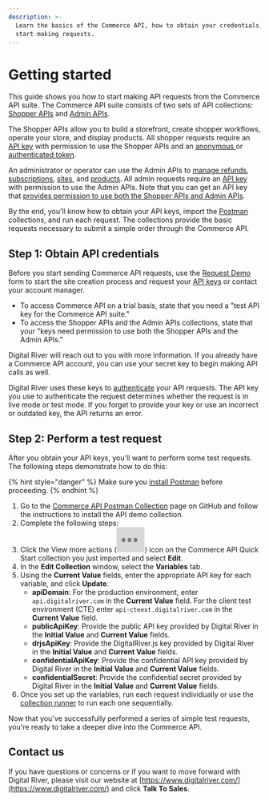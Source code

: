 ```yaml
---
description: >-
  Learn the basics of the Commerce API, how to obtain your credentials, and
  start making requests.
---
```


# Getting started

This guide shows you how to start making API requests from the Commerce API suite. The Commerce API suite consists of two sets of API collections: [Shopper APIs](broken-reference) and [Admin APIs](broken-reference).

The Shopper APIs allow you to build a storefront, create shopper workflows, operate your store, and display products. All shopper requests require an [API key](../../resources/API-structure/api-keys.md) with permission to use the Shopper APIs and an [anonymous ](../../shopper-apis/oauth/tokens.md#creating-an-anonymous-shopper-session-guest-checkout)or [authenticated token](../../shopper-apis/oauth/tokens.md#initiating-an-authenticated-session-returning-shopper-or-login-shopper).

An administrator or operator can use the Admin APIs to [manage refunds](../../admin-apis/refunds/), [subscriptions](../../admin-apis/subscription-management/), [sites](../../admin-apis/sites/), and [products](../../admin-apis/product-management/). All admin requests require an [API key](../../resources/API-structure/api-keys.md) with permission to use the Admin APIs. Note that you can get an API key that [provides permission to use both the Shopper APIs and Admin APIs](./#step-1-obtain-api-credentials).

By the end, you'll know how to obtain your API keys, import the [Postman](https://learning.postman.com/) collections, and run each request. The collections provide the basic requests necessary to submit a simple order through the Commerce API.

## Step 1: Obtain API credentials

Before you start sending Commerce API requests, use the [Request Demo](https://www.digitalriver.com/request-demo/) form to start the site creation process and request your [API keys](../../resources/API-structure/api-keys.md) or contact your account manager.&#x20;

* To access Commerce API on a trial basis, state that you need a "test API key for the Commerce API suite."&#x20;
* To access the Shopper APIs and the Admin APIs collections, state that your "keys need permission to use both the Shopper APIs and the Admin APIs."&#x20;

Digital River will reach out to you with more information. If you already have a Commerce API account, you can use your secret key to begin making API calls as well.&#x20;

Digital River uses these keys to [authenticate](https://www.digitalriver.com/docs/commerce-shopper-api/#section/Authentication) your API requests. The API key you use to authenticate the request determines whether the request is in live mode or test mode. If you forget to provide your key or use an incorrect or outdated key, the API returns an error.

## Step 2: Perform a test request

After you obtain your API keys, you'll want to perform some test requests. The following steps demonstrate how to do this:

{% hint style="danger" %}
Make sure you [install Postman](https://www.postman.com/downloads/) before proceeding.
{% endhint %}

1. Go to the [Commerce API Postman Collection](https://github.com/DigitalRiver/commerce-api) page on GitHub and follow the instructions to install the API demo collection.
2. Complete the following steps:
3. Click the View more actions (<img src="../../.gitbook/assets/three-dots.png" alt="" data-size="line">) icon on the Commerce API Quick Start collection you just imported and select **Edit**.
4. In the **Edit Collection** window, select the **Variables** tab.
5. Using the **Current Value** fields, enter the appropriate API key for each variable, and click **Update**.
   * **apiDomain**: For the production environment, enter `api.digitalriver.com` in the **Current Value** field. For the client test environment (CTE) enter `api-cteext.digitalriver.com` in the **Current Value** field.
   * **publicApiKey**: Provide the public API key provided by Digital River in the **Initial Value** and **Current Value** fields.&#x20;
   * **drjsApiKey**: Provide the DigitalRiver.js key provided by Digital River in the **Initial Value** and **Current Value** fields.&#x20;
   * **confidentialApiKey**: Provide the confidential API key provided by Digital River in the **Initial Value** and **Current Value** fields.&#x20;
   * **confidentialSecret**: Provide the confidential secret provided by Digital River in the **Initial Value** and **Current Value** fields.
6. Once you set up the variables, run each request individually or use the [collection runner](https://learning.postman.com/docs/postman/collection-runs/intro-to-collection-runs/) to run each one sequentially.

Now that you've successfully performed a series of simple test requests, you're ready to take a deeper dive into the Commerce API.

## Contact us

If you have questions or concerns or if you want to move forward with Digital River, please visit our website at [https://www.digitalriver.com/](https://www.digitalriver.com/) and click **Talk To Sales**.
